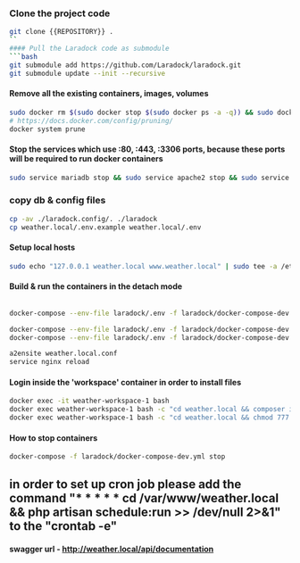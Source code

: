 ### Clone the project code
```bash
git clone {{REPOSITORY}} .
``
#### Pull the Laradock code as submodule
```bash
git submodule add https://github.com/Laradock/laradock.git
git submodule update --init --recursive
```
#### Remove all the existing containers, images, volumes
```bash
sudo docker rm $(sudo docker stop $(sudo docker ps -a -q)) && sudo docker rmi $(sudo docker images -q) && sudo docker volume rm $(sudo docker volume ls -q)
# https://docs.docker.com/config/pruning/
docker system prune
```

####  Stop the services which use :80, :443, :3306 ports, because these ports will be required to run docker containers
```bash
sudo service mariadb stop && sudo service apache2 stop && sudo service nginx stop
```

### copy db & config files
```bash
cp -av ./laradock.config/. ./laradock
cp weather.local/.env.example weather.local/.env
```

#### Setup local hosts
```bash
sudo echo "127.0.0.1 weather.local www.weather.local" | sudo tee -a /etc/hosts
```

#### Build & run the containers in the detach mode
```bash

docker-compose --env-file laradock/.env -f laradock/docker-compose-dev.yml up -d nginx workspace php-fpm mariadb

docker-compose --env-file laradock/.env -f laradock/docker-compose-dev.yml restart nginx
docker-compose --env-file laradock/.env -f laradock/docker-compose-dev.yml stop 

a2ensite weather.local.conf
service nginx reload
```

#### Login inside the 'workspace' container in order to install files
```bash
docker exec -it weather-workspace-1 bash
docker exec weather-workspace-1 bash -c "cd weather.local && composer install -n && php artisan migrate && php artisan db:seed && php artisan test"
docker exec weather-workspace-1 bash -c "cd weather.local && chmod 777 ./storage -R && chmod 777 ./bootstrap/cache -R"

```

#### How to stop containers
```bash
docker-compose -f laradock/docker-compose-dev.yml stop
```
## in order to set up cron job please add the command "* * * * * cd /var/www/weather.local && php artisan schedule:run >> /dev/null 2>&1" to the "crontab -e"

#### swagger url - http://weather.local/api/documentation
